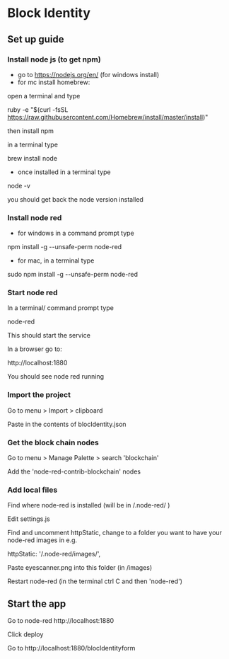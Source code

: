# Block Identity
## Set up guide
### Install node js (to get npm)
- go to https://nodejs.org/en/ (for windows install)
- for mc install homebrew:

open a terminal and type

ruby -e "$(curl -fsSL https://raw.githubusercontent.com/Homebrew/install/master/install)"

then install npm 

in a terminal type

brew install node

- once installed in a terminal type

node -v 

you should get back the node version installed 

### Install node red
- for windows in a command prompt type

npm install -g --unsafe-perm node-red

- for mac, in a terminal type

sudo npm install -g --unsafe-perm node-red


### Start node red
In  a terminal/ command prompt type

node-red

This should start the service

In a browser go to:

http://localhost:1880

You should see node red running

### Import the project
Go to menu > Import > clipboard

Paste in the contents of blocIdentity.json

### Get the block chain nodes
Go to menu > Manage Palette > search 'blockchain'

Add the 'node-red-contrib-blockchain' nodes

### Add local files
Find where node-red is installed (will be in <your home>/.node-red/ )

Edit settings.js 

Find and uncomment httpStatic, change to a folder you want to have your node-red images in e.g.

httpStatic: '<full path to your home>/.node-red/images/',

Paste eyescanner.png into this folder (in /images)

Restart node-red (in the terminal ctrl C and then 'node-red')

## Start the app

Go to node-red http://localhost:1880

Click deploy

Go to http://localhost:1880/blocIdentityform







